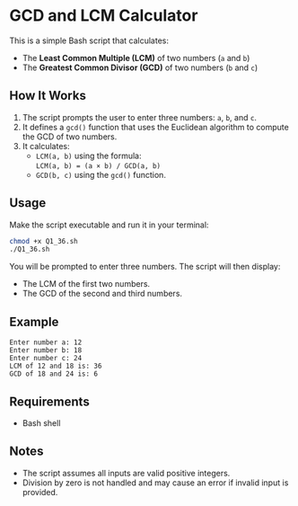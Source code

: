 # GCD and LCM Calculator

This is a simple Bash script that calculates:

- The **Least Common Multiple (LCM)** of two numbers (`a` and `b`)
- The **Greatest Common Divisor (GCD)** of two numbers (`b` and `c`)

## How It Works

1. The script prompts the user to enter three numbers: `a`, `b`, and `c`.
2. It defines a `gcd()` function that uses the Euclidean algorithm to compute the GCD of two numbers.
3. It calculates:
   - `LCM(a, b)` using the formula:  
     `LCM(a, b) = (a × b) / GCD(a, b)`
   - `GCD(b, c)` using the `gcd()` function.

## Usage

Make the script executable and run it in your terminal:

```bash
chmod +x Q1_36.sh
./Q1_36.sh
```

You will be prompted to enter three numbers. The script will then display:

- The LCM of the first two numbers.
- The GCD of the second and third numbers.

## Example

```
Enter number a: 12
Enter number b: 18
Enter number c: 24
LCM of 12 and 18 is: 36
GCD of 18 and 24 is: 6
```

## Requirements

- Bash shell

## Notes

- The script assumes all inputs are valid positive integers.
- Division by zero is not handled and may cause an error if invalid input is provided.

